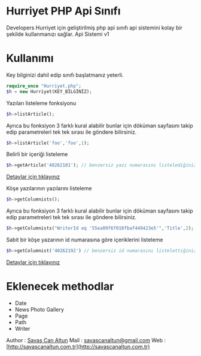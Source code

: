 # Hurriyet PHP Api Sınıfı
Developers Hurriyet için geliştirilmiş php api sınıfı api sistemini kolay bir şekilde kullanmanızı sağlar.
Api Sistemi v1


Kullanımı
=========

Key bilginizi dahil edip sınıfı başlatmanız yeterli.

``` php
require_once "Hurriyet.php";
$h = new Hurriyet(KEY_BİLGİNİZ);
```

Yazıları listeleme fonksiyonu 

``` php
$h->listArticle();
```
Ayrıca bu fonksiyon 3 farklı kural alabilir bunlar için döküman sayfasını takip edip parametreleri tek tek sırası ile göndere bilirsiniz. 



``` php
$h->listArticle('foo','foo',1);
```

Belirli bir içeriği listeleme

``` php
$h->getArticle('40262101'); // benzersiz yazı numarasını listelediğiniz verilerden alabilirsiniz.
```
[Detaylar için tıklayınız](https://developers.hurriyet.com.tr/docs/versions/1.0/resources/article)

Köşe yazılarının yazılarını listeleme
``` php
$h->getColumnists();
```
Ayrıca bu fonksiyon 3 farklı kural alabilir bunlar için döküman sayfasını takip edip parametreleri tek tek sırası ile göndere bilirsiniz. 

``` php
$h->getColumnists("WriterId eq '55ea09f6f018fbaf449423e5'",'Title',2);
```

Sabit bir köşe yazarının id numarasına göre içeriklerini listeleme
``` php
$h->getColumnist('40262192') // benzersiz id numarasını listelettiğiniz köşe yazarlarından edine bilirsiniz. 
```

[Detaylar için tıklayınız](https://developers.hurriyet.com.tr/docs/versions/1.0/resources/column)

Eklenecek methodlar
=========
- Date
- News Photo Gallery
- Page
- Path
- Writer



Author : [Savaş Can Altun](http://savascanaltun.com.tr)
Mail : savascanaltun@gmail.com
Web : [http://savascanaltun.com.tr](http://savascanaltun.com.tr)

